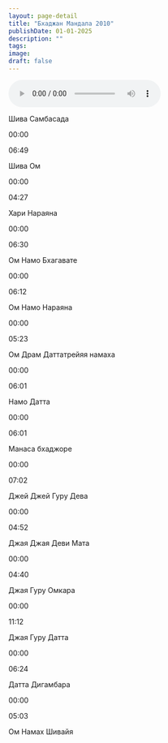 ```yaml
---
layout: page-detail
title: "Бхаджан Мандала 2010"
publishDate: 01-01-2025
description: ""
tags:
image:
draft: false
---
```


<audio src="/upload/iblock/383/3832003902eaec7233cea6d21c909482.mp3" controls=""></audio>

Шива Самбасада

00:00 

06:49 

Шива Ом

00:00 

04:27 

Хари Нараяна

00:00 

06:30 

Ом Намо Бхагавате

00:00 

06:12 

Ом Намо Нараяна

00:00 

05:23 

Ом Драм Даттатрейяя намаха

00:00 

06:01 

Намо Датта

00:00 

06:01 

Манаса бхаджоре

00:00 

07:02 

Джей Джей Гуру Дева

00:00 

04:52 

Джая Джая Деви Мата

00:00 

04:40 

Джая Гуру Омкара

00:00 

11:12 

Джая Гуру Датта

00:00 

06:24 

Датта Дигамбара

00:00 

05:03 

Ом Намах Шивайя

  
